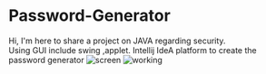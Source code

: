 # Password-Generator 
Hi, I'm here to share a project on JAVA regarding security.  
Using GUI include swing ,applet.
Intellij IdeA platform to create the password generator
![screen](https://github.com/Yuvi-ka26/Password-Generator/assets/134833341/1df9de50-d4c3-4e55-80df-02a838a29fa9)
![working](https://github.com/Yuvi-ka26/Password-Generator/assets/134833341/39c03a3f-b01b-48e6-9663-73b0367b24a4)
